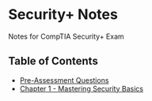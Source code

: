 # Security+ Notes

Notes for CompTIA Security+ Exam

## Table of Contents

- [Pre-Assessment Questions]()
- [Chapter 1 - Mastering Security Basics](chapter-1.md)
